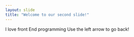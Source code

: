 ```yaml
---
layout: slide
title: "Welcome to our second slide!"
---
```

I love front End programming
Use the left arrow to go back!
